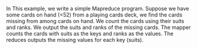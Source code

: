 In This example, we write a simple Mapreduce program. 
Suppose we have some cards on hand (<52) from a playing cards deck, we find the cards missing from among cards on hand. 
We count the cards using their suits and ranks. We output the suits and ranks of the missing cards. 
The mapper counts the cards with suits as the keys and ranks as the values. 
The reduces outputs the missing values for each key (suits). 
